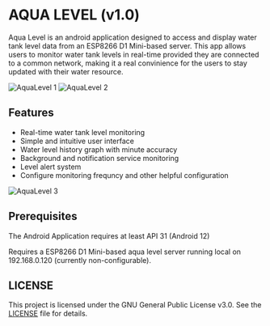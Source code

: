 # AQUA LEVEL (v1.0)

Aqua Level is an android application designed to access and display water tank level data from an ESP8266 D1 Mini-based server. This app allows users to monitor water tank levels in real-time provided they are connected to a common network, making it a real convinience for the users to stay updated with their water resource.

![AquaLevel 1](https://github.com/user-attachments/assets/f8b46f61-d70e-45a0-91e5-36d1c792a61f)
![AquaLevel 2](https://github.com/user-attachments/assets/c1defb8f-0ed3-4100-bbc1-720cf5bf3db7)

## Features
- Real-time water tank level monitoring
- Simple and intuitive user interface
- Water level history graph with minute accuracy
- Background and notification service monitoring
- Level alert system
- Configure monitoring frequncy and other helpful configuration

![AquaLevel 3](https://github.com/user-attachments/assets/4d4d67de-eef9-4f92-ab00-1d04ebcfe282)

## Prerequisites
The Android Application requires at least API 31 (Android 12)

Requires a ESP8266 D1 Mini-based aqua level server running local on 192.168.0.120 (currently non-configurable).

## LICENSE
This project is licensed under the GNU General Public License v3.0. See the [LICENSE](LICENSE) file for details.
